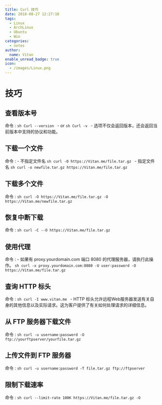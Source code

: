 ```yaml
---
title: Curl 技巧
date: 2018-08-27 12:27:18
tags:
  - Linux
  - ArchLinux
  - Ubuntu
  - Win
categories:
  - notes
author:
  name: Vitan
enable_unread_badge: true
icon:
  - /images/Linux.png
---
```

# 技巧
## 查看版本号
命令
:   ```sh
    Curl --version
    ```
    - or
    ```sh
    Curl -v
    ```
    - 选项不仅会返回版本，还会返回当前版本中支持的协议和功能。

## 下载一个文件
命令
:   - 不指定文件名
    ```sh
    curl -O https://Vitan.me/file.tar.gz
    ```
    - 指定文件名
    ```sh
    curl -o newfile.tar.gz https://Vitan.me/file.tar.gz
    ```

## 下载多个文件
命令
:   ```sh
    curl -O https://Vitan.me/file.tar.gz -O https://Vitan.me/newfile.tar.gz
    ```
## 恢复中断下载
命令
:   ```sh
    curl -C --O https://Vitan.me/file.tar.gz
    ```

## 使用代理
命令
:   - 如果有 proxy.yourdomain.com 端口 8080 的代理服务器，请执行此操作。
    ```sh
    curl -x proxy.yourdomain.com:8080 -U user:password -O https://Vitan.me/file.tar.gz
    ```

## 查询 HTTP 标头
命令
:   ```sh
     curl -I www.vitan.me
    ```
    - HTTP 标头允许远程Web服务器发送有关自身的其他信息以及实际请求。这为客户提供了有关如何处理请求的详细信息。

## 从 FTP 服务器下载文件
命令
:   ```sh
     curl -u username:password -O ftp://yourftpserver/yourfile.tar.gz
     ```
## 上传文件到 FTP 服务器
命令
:   ```sh
    curl -u username:password -T file.tar.gz ftp://ftpserver
    ```

## 限制下载速率
命令
:   ```sh
    curl --limit-rate 100K https://Vitan.me/file.tar.gz -O
    ```
